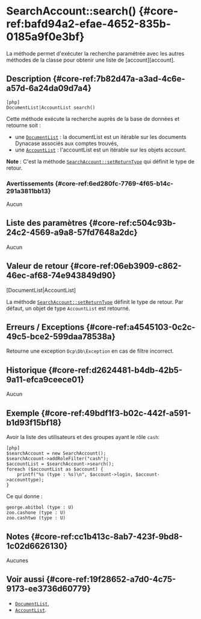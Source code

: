 # SearchAccount::search() {#core-ref:bafd94a2-efae-4652-835b-0185a9f0e3bf}

<div markdown="1" class="short-description">
La méthode permet d'exécuter la recherche paramétrée avec les autres méthodes de
la classe pour obtenir une liste de [account][account].
</div>

## Description {#core-ref:7b82d47a-a3ad-4c6e-a57d-6a24da09d7a4}

    [php]
    DocumentList|AccountList search()

Cette méthode exécute la recherche auprès de la base de données et retourne soit :

* une [`DocumentList`][documentList] : la documentList est un itérable sur les 
documents Dynacase associés aux comptes trouvés,
* une [`AccountList`][accountList] : l'accountList est un itérable sur les objets
account.

**Note** : C'est la méthode [`SearchAccount::setReturnType`][setReturnType] qui 
définit le type de retour.

### Avertissements {#core-ref:6ed280fc-7769-4f65-b14c-291a3811bb13}

Aucun

## Liste des paramètres {#core-ref:c504c93b-24c2-4569-a9a8-57fd7648a2dc}

Aucun

## Valeur de retour {#core-ref:06eb3909-c862-46ec-af68-74e943849d90}

[DocumentList|AccountList]

La méthode [`SearchAccount::setReturnType`][setReturnType] définit le type de
retour. Par défaut, un objet de type `AccountList` est retourné.


## Erreurs / Exceptions {#core-ref:a4545103-0c2c-49c5-bce2-599daa78538a}

Retourne une exception `Dcp\Db\Exception` en cas de filtre incorrect.

## Historique {#core-ref:d2624481-b4db-42b5-9a11-efca9ceece01}

Aucun

## Exemple {#core-ref:49bdf1f3-b02c-442f-a591-b1d93f15bf18}

Avoir la liste des utilisateurs et des groupes ayant le rôle `cash`:

    [php]
    $searchAccount = new SearchAccount();
    $searchAccount->addRoleFilter("cash");
    $accountList = $searchAccount->search();
    foreach ($accountList as $account) {
        printf("%s (type : %s)\n", $account->login, $account->accounttype);
    }

Ce qui donne :

    george.abitbol (type : U)
    zoo.cashone (type : U)
    zoo.cashtwo (type : U)

## Notes {#core-ref:cc1b413c-8ab7-423f-9bd8-1c02d6626130}

Aucunes

## Voir aussi {#core-ref:19f28652-a7d0-4c75-9173-ee3736d60779}

* [`DocumentList`][documentList],
* [`AccountList`][accountList].

<!-- links -->

[account]:          #core-ref:22c7dec6-5ee7-4540-9b3b-7fb4b06d01d9
[documentList]:     #core-ref:23c71c28-dbce-4d34-819a-50d5bc4a38c3
[accountList]:      #core-ref:b48372db-c2a9-481a-a502-174f972484a3
[setReturnType]:    #core-ref:1f49220a-d0b0-4750-8c3d-34a50b955746
[return]:           #core-ref:7b82d47a-a3ad-4c6e-a57d-6a24da09d7a4
